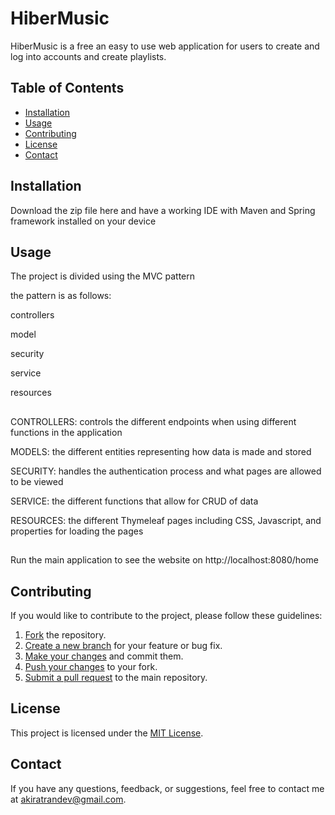 # HiberMusic

HiberMusic is a free an easy to use web application for users to create and log into accounts and create playlists.

## Table of Contents

- [Installation](#installation)
- [Usage](#usage)
- [Contributing](#contributing)
- [License](#license)
- [Contact](#contact)

## Installation

Download the zip file here and have a working IDE with Maven and Spring framework installed on your device

## Usage

The project is divided using the MVC pattern

the pattern is as follows:

controllers

model

security

service

resources

##

CONTROLLERS: controls the different endpoints when using different functions in the application

MODELS: the different entities representing how data is made and stored

SECURITY: handles the authentication process and what pages are allowed to be viewed

SERVICE: the different functions that allow for CRUD of data

RESOURCES: the different Thymeleaf pages including CSS, Javascript, and properties for loading the pages

##

Run the main application to see the website on http://localhost:8080/home

## Contributing

If you would like to contribute to the project, please follow these guidelines:

1. [Fork](#fork) the repository.
2. [Create a new branch](#create-a-new-branch) for your feature or bug fix.
3. [Make your changes](#make-your-changes) and commit them.
4. [Push your changes](#push-your-changes) to your fork.
5. [Submit a pull request](#submit-a-pull-request) to the main repository.

## License

This project is licensed under the [MIT License](LICENSE).

## Contact

If you have any questions, feedback, or suggestions, feel free to contact me at [akiratrandev@gmail.com](akiratrandev@gmail.com).

